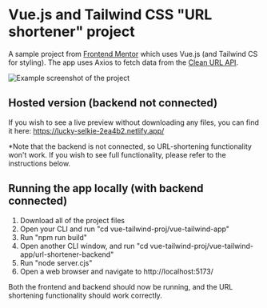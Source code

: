 # Vue.js and Tailwind CSS "URL shortener" project
A sample project from [Frontend Mentor](https://www.frontendmentor.io/challenges/url-shortening-api-landing-page-2ce3ob-G) which uses Vue.js (and Tailwind CS for styling). The app uses Axios to fetch data from the [Clean URL API](https://cleanuri.com/docs).

![Example screenshot of the project](https://willisdyson.dev/images/vueproj1.png)

## Hosted version (backend not connected)
If you wish to see a live preview without downloading any files, you can find it here: https://lucky-selkie-2ea4b2.netlify.app/

*Note that the backend is not connected, so URL-shortening functionality won't work. If you wish to see full functionality, please refer to the instructions below.

## Running the app locally (with backend connected)
1. Download all of the project files
2. Open your CLI and run "cd vue-tailwind-proj/vue-tailwind-app"
3. Run "npm run build"
4. Open another CLI window, and run "cd vue-tailwind-proj/vue-tailwind-app/url-shortener-backend"
5. Run "node server.cjs"
6.  Open a web browser and navigate to http://localhost:5173/

Both the frontend and backend should now be running, and the URL shortening functionality should work correctly.
